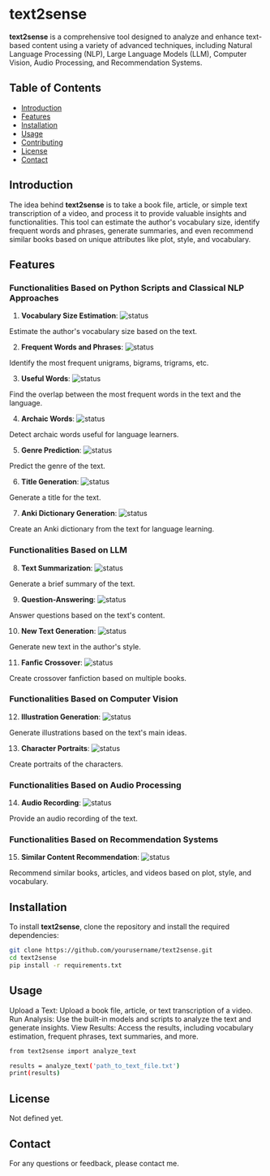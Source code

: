 # text2sense

**text2sense** is a comprehensive tool designed to analyze and enhance text-based content using a variety of advanced techniques, including Natural Language Processing (NLP), Large Language Models (LLM), Computer Vision, Audio Processing, and Recommendation Systems. 

## Table of Contents

- [Introduction](#introduction)
- [Features](#features)
- [Installation](#installation)
- [Usage](#usage)
- [Contributing](#contributing)
- [License](#license)
- [Contact](#contact)

## Introduction

The idea behind **text2sense** is to take a book file, article, or simple text transcription of a video, and process it to provide valuable insights and functionalities. This tool can estimate the author's vocabulary size, identify frequent words and phrases, generate summaries, and even recommend similar books based on unique attributes like plot, style, and vocabulary.

## Features

### Functionalities Based on Python Scripts and Classical NLP Approaches
1. **Vocabulary Size Estimation**: ![status](https://img.shields.io/badge/status-planned-lightgrey)

Estimate the author's vocabulary size based on the text.

2. **Frequent Words and Phrases**: ![status](https://img.shields.io/badge/status-done-brightgreen) 

Identify the most frequent unigrams, bigrams, trigrams, etc.

3. **Useful Words**: ![status](https://img.shields.io/badge/status-in%20progress-yellow)

Find the overlap between the most frequent words in the text and the language.

4. **Archaic Words**: ![status](https://img.shields.io/badge/status-planned-lightgrey)

Detect archaic words useful for language learners.

5. **Genre Prediction**: ![status](https://img.shields.io/badge/status-planned-lightgrey)

Predict the genre of the text.

6. **Title Generation**: ![status](https://img.shields.io/badge/status-planned-lightgrey)

Generate a title for the text.

7. **Anki Dictionary Generation**: ![status](https://img.shields.io/badge/status-planned-lightgrey)

Create an Anki dictionary from the text for language learning.

### Functionalities Based on LLM
8. **Text Summarization**: ![status](https://img.shields.io/badge/status-planned-lightgrey)

Generate a brief summary of the text.

9. **Question-Answering**: ![status](https://img.shields.io/badge/status-planned-lightgrey)

Answer questions based on the text's content.

10. **New Text Generation**: ![status](https://img.shields.io/badge/status-planned-lightgrey)

Generate new text in the author's style.

11. **Fanfic Crossover**: ![status](https://img.shields.io/badge/status-planned-lightgrey)

Create crossover fanfiction based on multiple books.

### Functionalities Based on Computer Vision
12. **Illustration Generation**: ![status](https://img.shields.io/badge/status-planned-lightgrey)

Generate illustrations based on the text's main ideas.

13. **Character Portraits**: ![status](https://img.shields.io/badge/status-planned-lightgrey)

Create portraits of the characters.

### Functionalities Based on Audio Processing
14. **Audio Recording**: ![status](https://img.shields.io/badge/status-planned-lightgrey)

Provide an audio recording of the text.

### Functionalities Based on Recommendation Systems
15. **Similar Content Recommendation**: ![status](https://img.shields.io/badge/status-planned-lightgrey)

Recommend similar books, articles, and videos based on plot, style, and vocabulary.

## Installation

To install **text2sense**, clone the repository and install the required dependencies:

```bash
git clone https://github.com/yourusername/text2sense.git
cd text2sense
pip install -r requirements.txt
```

## Usage

Upload a Text: Upload a book file, article, or text transcription of a video.
Run Analysis: Use the built-in models and scripts to analyze the text and generate insights.
View Results: Access the results, including vocabulary estimation, frequent phrases, text summaries, and more.

```bash
from text2sense import analyze_text

results = analyze_text('path_to_text_file.txt')
print(results)
```

## License

Not defined yet.

## Contact

For any questions or feedback, please contact me.